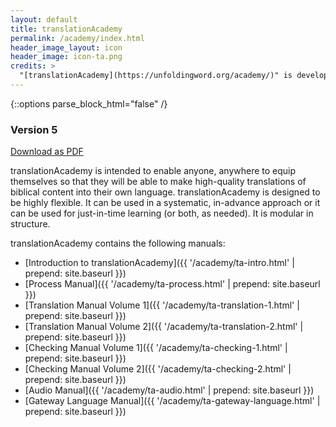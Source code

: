```yaml
---
layout: default
title: translationAcademy
permalink: /academy/index.html
header_image_layout: icon
header_image: icon-ta.png
credits: >
  "[translationAcademy](https://unfoldingword.org/academy/)" is developed by [Wycliffe Associates](https://wycliffeassociates.org/) and the [Door43 World Missions Community](https://door43.org/) made available under a [Creative Commons Attribution-Share Alike 4.0 International](https://creativecommons.org/licenses/by-sa/4.0/) license.
---
```


{::options parse_block_html="false" /}
<div class="text-center">
  <h3>Version 5</h3>
  <p>
    <a class="btn btn-dark btn-sm" href="http://cdn.door43.org/en/ta/v5/pdf/en-ta-v5.pdf" title="PDF Document">
      <i class="fa fa-file-pdf-o"></i> Download as PDF
    </a>
  </p>
</div>

translationAcademy is intended to enable anyone, anywhere to equip themselves so that they will be able to make high-quality translations of biblical content into their own language. translationAcademy is designed to be highly flexible. It can be used in a systematic, in-advance approach or it can be used for just-in-time learning (or both, as needed). It is modular in structure.

translationAcademy contains the following manuals:

* [Introduction to translationAcademy]({{ '/academy/ta-intro.html' | prepend: site.baseurl }})
* [Process Manual]({{ '/academy/ta-process.html' | prepend: site.baseurl }})
* [Translation Manual Volume 1]({{ '/academy/ta-translation-1.html' | prepend: site.baseurl }})
* [Translation Manual Volume 2]({{ '/academy/ta-translation-2.html' | prepend: site.baseurl }})
* [Checking Manual Volume 1]({{ '/academy/ta-checking-1.html' | prepend: site.baseurl }})
* [Checking Manual Volume 2]({{ '/academy/ta-checking-2.html' | prepend: site.baseurl }})
* [Audio Manual]({{ '/academy/ta-audio.html' | prepend: site.baseurl }})
* [Gateway Language Manual]({{ '/academy/ta-gateway-language.html' | prepend: site.baseurl }})

